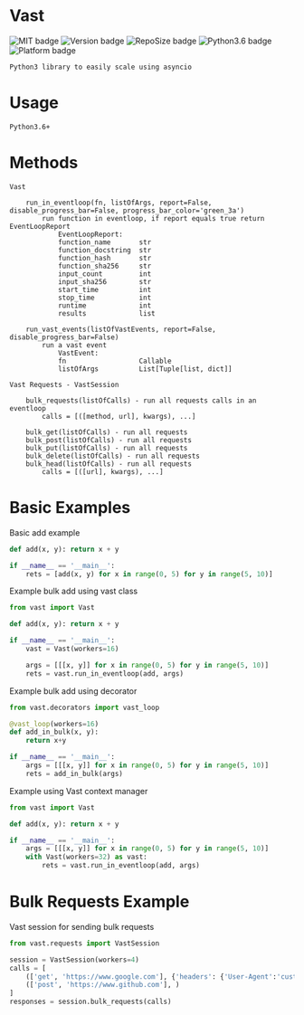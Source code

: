 # Vast

![MIT badge](https://img.shields.io/badge/license-MIT-black)
![Version badge](https://img.shields.io/github/manifest-json/v/tannerburns/vast?color=red)
![RepoSize badge](https://img.shields.io/github/repo-size/tannerburns/vast?color=green)
![Python3.6 badge](https://img.shields.io/badge/python-v3.6+-blue?logo=python&logoColor=yellow)
![Platform badge](https://img.shields.io/badge/platform-linux%20%7C%20osx%20%7C%20win32-yellow)


    Python3 library to easily scale using asyncio

# Usage

    Python3.6+

# Methods

```
Vast

    run_in_eventloop(fn, listOfArgs, report=False, disable_progress_bar=False, progress_bar_color='green_3a')
        run function in eventloop, if report equals true return EventLoopReport
            EventLoopReport:
            function_name       str
            function_docstring  str
            function_hash       str
            function_sha256     str
            input_count         int
            input_sha256        str
            start_time          int
            stop_time           int
            runtime             int
            results             list

    run_vast_events(listOfVastEvents, report=False, disable_progress_bar=False)
        run a vast event
            VastEvent:
            fn                  Callable
            listOfArgs          List[Tuple[list, dict]]
```
```
Vast Requests - VastSession

    bulk_requests(listOfCalls) - run all requests calls in an eventloop
        calls = [([method, url], kwargs), ...]
    
    bulk_get(listOfCalls) - run all requests
    bulk_post(listOfCalls) - run all requests
    bulk_put(listOfCalls) - run all requests
    bulk_delete(listOfCalls) - run all requests
    bulk_head(listOfCalls) - run all requests
        calls = [([url], kwargs), ...]
```        

# Basic Examples

Basic add example
```python
def add(x, y): return x + y

if __name__ == '__main__':
    rets = [add(x, y) for x in range(0, 5) for y in range(5, 10)]
```

Example bulk add using vast class
```python
from vast import Vast

def add(x, y): return x + y

if __name__ == '__main__':
    vast = Vast(workers=16)

    args = [[[x, y]] for x in range(0, 5) for y in range(5, 10)]
    rets = vast.run_in_eventloop(add, args)
```

Example bulk add using decorator
```python
from vast.decorators import vast_loop

@vast_loop(workers=16)
def add_in_bulk(x, y):
    return x+y

if __name__ == '__main__':
    args = [[[x, y]] for x in range(0, 5) for y in range(5, 10)]
    rets = add_in_bulk(args)
```

Example using Vast context manager
```python
from vast import Vast

def add(x, y): return x + y

if __name__ == '__main__':
    args = [[[x, y]] for x in range(0, 5) for y in range(5, 10)]
    with Vast(workers=32) as vast:
        rets = vast.run_in_eventloop(add, args)
```

# Bulk Requests Example

Vast session for sending bulk requests
```python
from vast.requests import VastSession

session = VastSession(workers=4)
calls = [
    (['get', 'https://www.google.com'], {'headers': {'User-Agent':'custom'}}),
    (['post', 'https://www.github.com'], )
]
responses = session.bulk_requests(calls)
```


